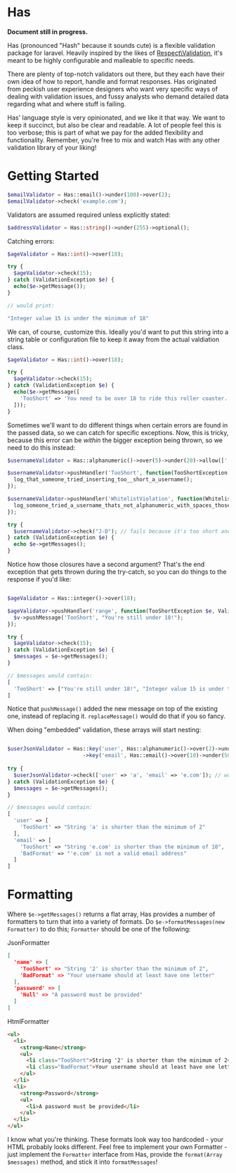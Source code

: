 Has
===

**Document still in progress.**

Has (pronounced "Hash" because it sounds cute) is a flexible validation package for laravel. Heavily inspired by the likes of [Respect\Validation](https://github.com/Respect/Validation), it's meant to be highly configurable and malleable to specific needs.

There are plenty of top-notch validators out there, but they each have their own idea of how to report, handle and format responses. Has originated from peckish user experience designers who want very specific ways of dealing with validation issues, and fussy analysts who demand detailed data regarding what and where stuff is failing.

Has' language style is very opinionated, and we like it that way. We want to keep it succinct, but also be clear and readable. A lot of people feel this is too verbose; this is part of what we pay for the added flexibility and functionality. Remember, you're free to mix and watch Has with any other validation library of your liking!

Getting Started
============

```php
$emailValidator = Has::email()->under(100)->over(2);
$emailValidator->check('example.com');
```

Validators are assumed required unless explicitly stated:

```php
$addressValidator = Has::string()->under(255)->optional();
```

Catching errors:

```php
$ageValidator = Has::int()->over(18);

try {
  $ageValidator->check(15);
} catch (ValidationException $e) {
  echo($e->getMessage());
}

// would print:

"Integer value 15 is under the minimum of 18"
```

We can, of course, customize this. Ideally you'd want to put this string into a string table or configuration file to keep it away from the actual valdiation class.

```php
$ageValidator = Has::int()->over(18);

try {
  $ageValidator->check(15);
} catch (ValidationException $e) {
  echo($e->getMessage([
    'TooShort' => 'You need to be over 18 to ride this roller coaster.'
  ]));
}

```

Sometimes we'll want to do different things when certain errors are found in the passed data, so we can catch for specific exceptions. Now, this is tricky, because this error can be *within* the bigger exception being thrown, so we need to do this instead:

```php
$usernameValidator = Has::alphanumeric()->over(5)->under(20)->allow([' ']); // alphanumeric plus spaces

$usernameValidator->pushHandler('TooShort', function(TooShortException $e, ValidationException $v){
  log_that_someone_tried_inserting_too__short_a_username();
});

$usernameValidator->pushHandler('WhitelistViolation', function(WhitelistViolationException $e, ValidationException $v){
  log_someone_tried_a_username_thats_not_alphanumeric_with_spaces_those_monsters();
});

try {
  $usernameValidator->check("J-D"); // fails because it's too short and has a dash
} catch (ValidationException $e) {
  echo $e->getMessages();
}
```

Notice how those closures have a second argument? That's the end exception that gets thrown during the try-catch, so you can do things to the response if you'd like:

```php

$ageValidator = Has::integer()->over(18);

$ageValidator->pushHandler('range', function(TooShortException $e, ValidationException $v){
  $v->pushMessage('TooShort', "You're still under 18!");
});

try {
  $ageValidator->check(15);
} catch (ValidationException $e) {
  $messages = $e->getMessages();
}

// $messages would contain:
[
  'TooShort' => ["You're still under 18!", "Integer value 15 is under the minimum of 18"]
]

```

Notice that `pushMessage()` added the new message on top of the existing one, instead of replacing it. `replaceMessage()` would do that if you so fancy.

When doing "embedded" validation, these arrays will start nesting:

```php

$userJsonValidator = Has::key('user', Has::alphanumeric()->over(2)->under(50))
                        ->key('email', Has::email()->over(10)->under(50));
                        
try {
  $userJsonValidator->check(['user' => 'a', 'email' => 'e.com']); // would fail 3 validation checks
} catch (ValidationException $e) {
  $messages = $e->getMessages();
}      

// $messages would contain:
[
  'user' => [
    'TooShort' => "String 'a' is shorter than the minimum of 2"
  ],
  'email' => [
    'TooShort' => "String 'e.com' is shorter than the minimum of 10",
    'BadFormat' => "'e.com' is not a valid email address"
  ]
]

```

Formatting
==========

Where `$e->getMessages()`  returns a flat array, Has provides a number of formatters to turn that into a variety of formats. Do `$e->formatMessages(new Formatter)` to do this; `Formatter` should be one of the following:

JsonFormatter

```json
[
  'name' => [
    'TooShort' => "String '2' is shorter than the minimum of 2",
    'BadFormat' => "Your username should at least have one letter"
  ],
  'password' => [
    'Null' => "A password must be provided"
  ]
]

```


HtmlFormatter

```html
<ul>
  <li>
    <strong>Name</strong>
    <ul>
      <li class="TooShort">String '2' is shorter than the minimum of 2</li>
      <li class="BadFormat">Your username should at least have one letter</li>
    </ul>
  </li>
  <li>
    <strong>Password</strong>
    <ul>
      <li>A password must be provided</li>
    </ul>
  </li>
</ul>

```

I know what you're thinking. These formats look way too hardcoded - your HTML probably looks different. Feel free to implement your own Formatter - just implement the `Formatter` interface from Has, provide the `format(Array $messages)` method, and stick it into `formatMessages`!







